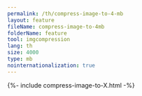 ```yaml
---
permalink: /th/compress-image-to-4-mb
layout: feature
fileName: compress-image-to-4mb
folderName: feature
tool: imgcompression
lang: th
size: 4000
type: mb
nointernationalization: true
---
```

{%- include compress-image-to-X.html -%}       
